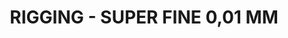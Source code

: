 ---
title: "RIGGING - SUPER FINE 0,01 MM"
price: "TBA"
desc: "Opis nije dostupan"
img_path: "/assets/img/A.MIG-8016.jpg"
brand: AMMO
available: true
cat: "tools"
subcat: "MISCELANEA"
subsubcat: "SS"
---